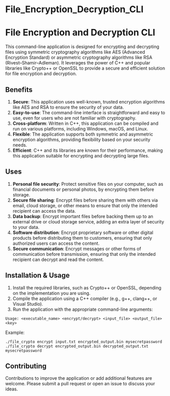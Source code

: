 # File_Encryption_Decryption_CLI
# File Encryption and Decryption CLI

This command-line application is designed for encrypting and decrypting files using symmetric cryptography algorithms like AES (Advanced Encryption Standard) or asymmetric cryptography algorithms like RSA (Rivest–Shamir–Adleman). It leverages the power of C++ and popular libraries like Crypto++ or OpenSSL to provide a secure and efficient solution for file encryption and decryption.

## Benefits

1. **Secure**: This application uses well-known, trusted encryption algorithms like AES and RSA to ensure the security of your data.
2. **Easy-to-use**: The command-line interface is straightforward and easy to use, even for users who are not familiar with cryptography.
3. **Cross-platform**: Written in C++, this application can be compiled and run on various platforms, including Windows, macOS, and Linux.
4. **Flexible**: The application supports both symmetric and asymmetric encryption algorithms, providing flexibility based on your security needs.
5. **Efficient**: C++ and its libraries are known for their performance, making this application suitable for encrypting and decrypting large files.

## Uses

1. **Personal file security**: Protect sensitive files on your computer, such as financial documents or personal photos, by encrypting them before storage.
2. **Secure file sharing**: Encrypt files before sharing them with others via email, cloud storage, or other means to ensure that only the intended recipient can access the data.
3. **Data backup**: Encrypt important files before backing them up to an external drive or cloud storage service, adding an extra layer of security to your data.
4. **Software distribution**: Encrypt proprietary software or other digital products before distributing them to customers, ensuring that only authorized users can access the content.
5. **Secure communication**: Encrypt messages or other forms of communication before transmission, ensuring that only the intended recipient can decrypt and read the content.

## Installation & Usage

1. Install the required libraries, such as Crypto++ or OpenSSL, depending on the implementation you are using.
2. Compile the application using a C++ compiler (e.g., g++, clang++, or Visual Studio).
3. Run the application with the appropriate command-line arguments:

```
Usage: <executable_name> <encrypt/decrypt> <input_file> <output_file> <key>
```

Example:

```
./file_crypto encrypt input.txt encrypted_output.bin mysecretpassword
./file_crypto decrypt encrypted_output.bin decrypted_output.txt mysecretpassword
```

## Contributing

Contributions to improve the application or add additional features are welcome. Please submit a pull request or open an issue to discuss your ideas.
